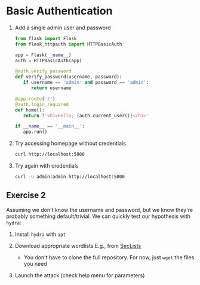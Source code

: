 # Basic Authentication

1. Add a single admin user and password

   ```python
   from flask import Flask
   from flask_httpauth import HTTPBasicAuth

   app = Flask(__name__)
   auth = HTTPBasicAuth(app)

   @auth.verify_password
   def verify_password(username, password):
      if username == 'admin' and password == 'admin':
         return username

   @app.route('/')
   @auth.login_required
   def home():
      return f'<h1>Hello, {auth.current_user()}</h1>'

   if __name__ == '__main__':
      app.run()
   ```

2. Try accessing homepage without credentials

   ```bash
   curl http://localhost:5000
   ```

3. Try again with credentials

   ```bash
   curl -u admin:admin http://localhost:5000
   ```

## Exercise 2

Assuming we don't know the username and password, but we know they're probably something default/trivial. We can quickly test our hypothesis with `hydra`:

1. Install `hydra` with `apt`

2. Download appropriate wordlists E.g., from [SecLists](https://github.com/danielmiessler/SecLists)
   - You don't have to clone the full repository. For now, just `wget` the files you need

3. Launch the attack (check help menu for parameters)

